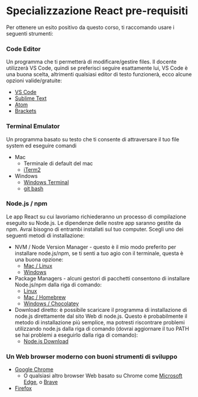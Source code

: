 # Specializzazione React pre-requisiti

Per ottenere un esito positivo da questo corso, ti raccomando usare i seguenti strumenti:

### Code Editor 

Un programma che ti permetterà di modificare/gestire files. Il docente utilizzerà VS Code, quindi se preferisci seguire esattamente lui, VS Code è una buona scelta, altrimenti qualsiasi editor di testo funzionerà, ecco alcune opzioni valide/gratuite:

* [VS Code](https://code.visualstudio.com/)
* [Sublime Text](https://www.sublimetext.com/)
* [Atom](https://atom.io/)
* [Brackets](http://brackets.io/)

### Terminal Emulator

Un programma basato su testo che ti consente di attraversare il tuo file system ed eseguire comandi

* Mac
	* Terminale di default del mac 
	* [iTerm2](https://iterm2.com/)
* Windows
	* [Windows Terminal](https://github.com/Microsoft/Terminal#installing-and-running-windows-terminal)
	* [git bash](https://git-scm.com/downloads)


### Node.js / npm

Le app React su cui lavoriamo richiederanno un processo di compilazione eseguito su Node.js. Le dipendenze delle nostre app saranno gestite da npm. Avrai bisogno di entrambi installati sul tuo computer. Scegli uno dei seguenti metodi di installazione:

* NVM / Node Version Manager - questo è il mio modo preferito per installare node.js/npm, se ti senti a tuo agio con il terminale, questa è una buona opzione:
	* [Mac / Linux](https://github.com/nvm-sh/nvm#installing-and-updating)
	* [Windows](https://github.com/coreybutler/nvm-windows)
* Package Managers - alcuni gestori di pacchetti consentono di installare Node.js/npm dalla riga di comando:
	* [Linux](https://upstack.co/knowledge/how-to-install-node-js-on-linux)
	* [Mac / Homebrew](https://formulae.brew.sh/formula/node)
	* [Windows / Chocolatey](https://community.chocolatey.org/packages/nodejs)
* Download diretto: è possibile scaricare il programma di installazione di node.js direttamente dal sito Web di node.js. Questo è probabilmente il metodo di installazione più semplice, ma potresti riscontrare problemi utilizzando node.js dalla riga di comando (dovrai aggiornare il tuo PATH se hai problemi a eseguirlo dalla riga di comando):
	* [Node.js Download](https://nodejs.org/en/)

### Un Web browser moderno con buoni strumenti di sviluppo

* [Google Chrome](https://www.google.com/chrome/index.html)
  * O qualsiasi altro browser Web basato su Chrome come [Microsoft Edge](https://www.microsoft.com/en-us/edge), o [Brave](https://brave.com/)
* [Firefox](https://www.mozilla.org/en-US/firefox/new/)

